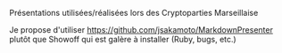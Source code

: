 Présentations utilisées/réalisées lors des Cryptoparties Marseillaise

Je propose d'utiliser https://github.com/jsakamoto/MarkdownPresenter plutôt que Showoff qui est galère à installer (Ruby, bugs, etc.)
